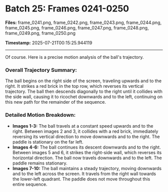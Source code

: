 # Batch 25: Frames 0241-0250

**Files:** frame_0241.png, frame_0242.png, frame_0243.png, frame_0244.png, frame_0245.png, frame_0246.png, frame_0247.png, frame_0248.png, frame_0249.png, frame_0250.png

**Timestamp:** 2025-07-21T00:15:25.944119

---

Of course. Here is a precise motion analysis of the ball's trajectory.

### Overall Trajectory Summary:
The ball begins on the right side of the screen, traveling upwards and to the right. It strikes a red brick in the top row, which reverses its vertical trajectory. The ball then descends diagonally to the right until it collides with the side wall, causing it to ricochet downwards and to the left, continuing on this new path for the remainder of the sequence.

### Detailed Motion Breakdown:
*   **Images 1-3:** The ball travels at a constant speed upwards and to the right. Between images 2 and 3, it collides with a red brick, immediately reversing its vertical direction to move downwards and to the right. The paddle is stationary on the far left.
*   **Images 4-6:** The ball continues its descent downwards and to the right. Between images 5 and 6, it strikes the right-side wall, which reverses its horizontal direction. The ball now travels downwards and to the left. The paddle remains stationary.
*   **Images 7-10:** The ball maintains a steady trajectory, moving downwards and to the left across the screen. It travels from the right wall towards the lower-left quadrant. The paddle does not move throughout this entire sequence.
